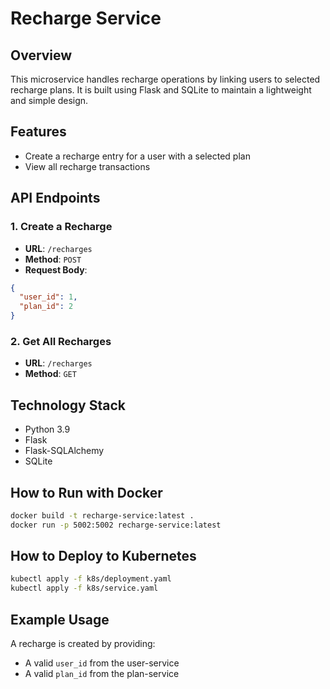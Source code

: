 # Recharge Service

## Overview
This microservice handles recharge operations by linking users to selected recharge plans. It is built using Flask and SQLite to maintain a lightweight and simple design.

## Features
- Create a recharge entry for a user with a selected plan
- View all recharge transactions

## API Endpoints

### 1. Create a Recharge
- **URL**: `/recharges`
- **Method**: `POST`
- **Request Body**:
```json
{
  "user_id": 1,
  "plan_id": 2
}
```

### 2. Get All Recharges
- **URL**: `/recharges`
- **Method**: `GET`

## Technology Stack
- Python 3.9
- Flask
- Flask-SQLAlchemy
- SQLite

## How to Run with Docker
```bash
docker build -t recharge-service:latest .
docker run -p 5002:5002 recharge-service:latest
```

## How to Deploy to Kubernetes
```bash
kubectl apply -f k8s/deployment.yaml
kubectl apply -f k8s/service.yaml
```

## Example Usage
A recharge is created by providing:
- A valid `user_id` from the user-service
- A valid `plan_id` from the plan-service

